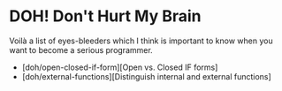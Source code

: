 # DOH! Don't Hurt My Brain

Voilà a list of eyes-bleeders which I think is important to know when you
want to become a serious programmer.

-  [doh/open-closed-if-form][Open vs. Closed IF forms]
-  [doh/external-functions][Distinguish internal and external functions]

